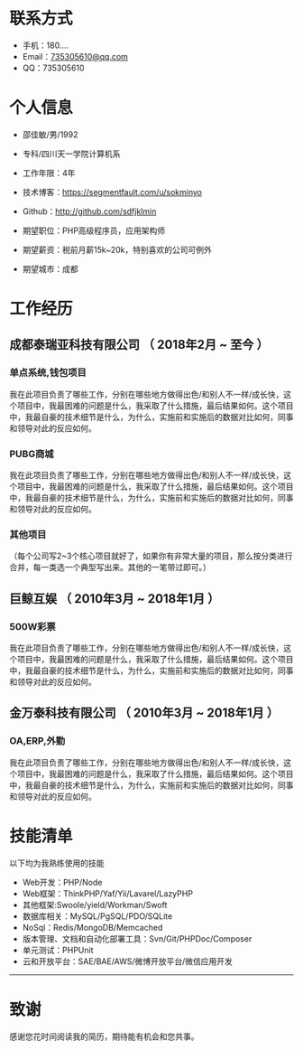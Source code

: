 
# 联系方式

- 手机：180.... 
- Email：735305610@qq.com 
- QQ：735305610


# 个人信息

 - 邵佳敏/男/1992 
 - 专科/四川天一学院计算机系 
 - 工作年限：4年
 - 技术博客：https://segmentfault.com/u/sokminyo
 - Github：http://github.com/sdfjklmin

 - 期望职位：PHP高级程序员，应用架构师
 - 期望薪资：税前月薪15k~20k，特别喜欢的公司可例外
 - 期望城市：成都


# 工作经历

## 成都泰瑞亚科技有限公司 （ 2018年2月 ~ 至今 ）

### 单点系统,钱包项目 
我在此项目负责了哪些工作，分别在哪些地方做得出色/和别人不一样/成长快，这个项目中，我最困难的问题是什么，我采取了什么措施，最后结果如何。这个项目中，我最自豪的技术细节是什么，为什么，实施前和实施后的数据对比如何，同事和领导对此的反应如何。


### PUBG商城 
我在此项目负责了哪些工作，分别在哪些地方做得出色/和别人不一样/成长快，这个项目中，我最困难的问题是什么，我采取了什么措施，最后结果如何。这个项目中，我最自豪的技术细节是什么，为什么，实施前和实施后的数据对比如何，同事和领导对此的反应如何。


### 其他项目

（每个公司写2~3个核心项目就好了，如果你有非常大量的项目，那么按分类进行合并，每一类选一个典型写出来。其他的一笔带过即可。）

  
## 巨鲸互娱 （ 2010年3月 ~ 2018年1月 ）

### 500W彩票 
我在此项目负责了哪些工作，分别在哪些地方做得出色/和别人不一样/成长快，这个项目中，我最困难的问题是什么，我采取了什么措施，最后结果如何。这个项目中，我最自豪的技术细节是什么，为什么，实施前和实施后的数据对比如何，同事和领导对此的反应如何。

## 金万泰科技有限公司 （ 2010年3月 ~ 2018年1月 ）

### OA,ERP,外勤 
我在此项目负责了哪些工作，分别在哪些地方做得出色/和别人不一样/成长快，这个项目中，我最困难的问题是什么，我采取了什么措施，最后结果如何。这个项目中，我最自豪的技术细节是什么，为什么，实施前和实施后的数据对比如何，同事和领导对此的反应如何。

  
# 技能清单

以下均为我熟练使用的技能

- Web开发：PHP/Node
- Web框架：ThinkPHP/Yaf/Yii/Lavarel/LazyPHP
- 其他框架:Swoole/yield/Workman/Swoft
- 数据库相关：MySQL/PgSQL/PDO/SQLite
- NoSql：Redis/MongoDB/Memcached
- 版本管理、文档和自动化部署工具：Svn/Git/PHPDoc/Composer
- 单元测试：PHPUnit
- 云和开放平台：SAE/BAE/AWS/微博开放平台/微信应用开发
      
---      
# 致谢
感谢您花时间阅读我的简历，期待能有机会和您共事。
      